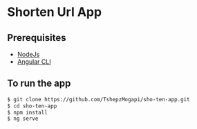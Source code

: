 # Shorten Url App

## Prerequisites

- [NodeJs](https://nodejs.org/en/)
- [Angular CLI](https://cli.angular.io/)

## To run the app

```sh
$ git clone https://github.com/TshepzMogapi/sho-ten-app.git
$ cd sho-ten-app
$ npm install
$ ng serve
```
